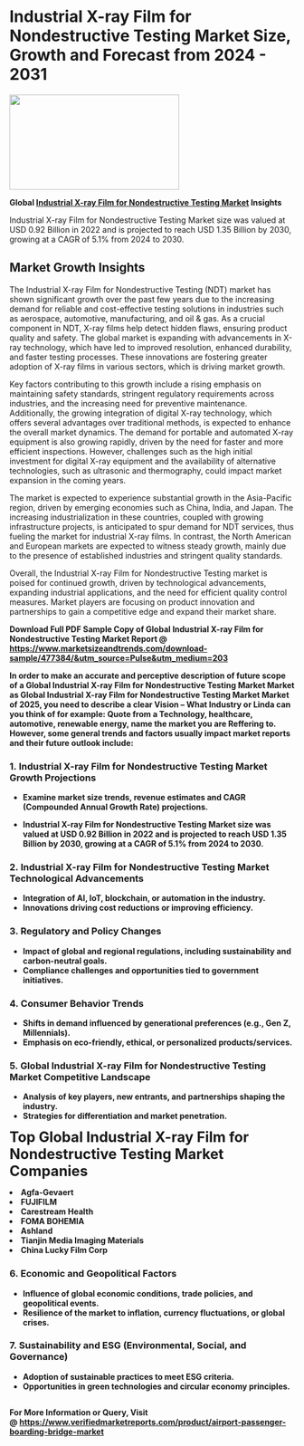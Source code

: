 <H1>Industrial X-ray Film for Nondestructive Testing Market Size, Growth and Forecast from 2024 - 2031</H1><img class="aligncenter size-medium wp-image-584254" src="https://thirdeyenews.in/wp-content/uploads/2024/09/Global-Market-Research-300x168.jpeg" alt="" width="300" height="168" /><p><strong>Global&nbsp;<a href="https://www.marketsizeandtrends.com/download-sample/477384/&amp;utm_source=Pulse&amp;utm_medium=203">Industrial X-ray Film for Nondestructive Testing Market</a> Insights</strong></p><p>Industrial X-ray Film for Nondestructive Testing Market size was valued at USD 0.92 Billion in 2022 and is projected to reach USD 1.35 Billion by 2030, growing at a CAGR of 5.1% from 2024 to 2030.</p><p><h2>Market Growth Insights</h2> <p>The Industrial X-ray Film for Nondestructive Testing (NDT) market has shown significant growth over the past few years due to the increasing demand for reliable and cost-effective testing solutions in industries such as aerospace, automotive, manufacturing, and oil & gas. As a crucial component in NDT, X-ray films help detect hidden flaws, ensuring product quality and safety. The global market is expanding with advancements in X-ray technology, which have led to improved resolution, enhanced durability, and faster testing processes. These innovations are fostering greater adoption of X-ray films in various sectors, which is driving market growth.</p> <p><strong></strong></p> <p>Key factors contributing to this growth include a rising emphasis on maintaining safety standards, stringent regulatory requirements across industries, and the increasing need for preventive maintenance. Additionally, the growing integration of digital X-ray technology, which offers several advantages over traditional methods, is expected to enhance the overall market dynamics. The demand for portable and automated X-ray equipment is also growing rapidly, driven by the need for faster and more efficient inspections. However, challenges such as the high initial investment for digital X-ray equipment and the availability of alternative technologies, such as ultrasonic and thermography, could impact market expansion in the coming years.</p> <p>The market is expected to experience substantial growth in the Asia-Pacific region, driven by emerging economies such as China, India, and Japan. The increasing industrialization in these countries, coupled with growing infrastructure projects, is anticipated to spur demand for NDT services, thus fueling the market for industrial X-ray films. In contrast, the North American and European markets are expected to witness steady growth, mainly due to the presence of established industries and stringent quality standards.</p> <p>Overall, the Industrial X-ray Film for Nondestructive Testing market is poised for continued growth, driven by technological advancements, expanding industrial applications, and the need for efficient quality control measures. Market players are focusing on product innovation and partnerships to gain a competitive edge and expand their market share.</p> <p><strong></p><p><span class=""><strong>Download Full PDF Sample Copy of Global Industrial X-ray Film for Nondestructive Testing Market Report</strong> @ <a href="https://www.marketsizeandtrends.com/download-sample/477384/&amp;utm_source=Pulse&amp;utm_medium=203" target="_blank">https://www.marketsizeandtrends.com/download-sample/477384/&amp;utm_source=Pulse&amp;utm_medium=203</a></span></p><p>In order to make an accurate and perceptive description of future scope of a Global&nbsp;Industrial X-ray Film for Nondestructive Testing Market Market as Global&nbsp;Industrial X-ray Film for Nondestructive Testing Market Market of 2025, you need to describe a clear Vision &ndash; What Industry or Linda can you think of for example: Quote from a Technology, healthcare, automotive, renewable energy, name the market you are Reffering to. However, some general trends and factors usually impact market reports and their future outlook include:</p><h3>1.&nbsp;<strong>Industrial X-ray Film for Nondestructive Testing Market Growth Projections</strong></h3><ul><li>Examine market size trends, revenue estimates and CAGR (Compounded Annual Growth Rate) projections.</li><li><p>Industrial X-ray Film for Nondestructive Testing Market size was valued at USD 0.92 Billion in 2022 and is projected to reach USD 1.35 Billion by 2030, growing at a CAGR of 5.1% from 2024 to 2030.</p></li></ul><h3>2.&nbsp;<strong>Industrial X-ray Film for Nondestructive Testing Market Technological Advancements</strong></h3><ul><li>Integration of AI, IoT, blockchain, or automation in the industry.</li><li>Innovations driving cost reductions or improving efficiency.</li></ul><h3>3.&nbsp;<strong>Regulatory and Policy Changes</strong></h3><ul><li>Impact of global and regional regulations, including sustainability and carbon-neutral goals.</li><li>Compliance challenges and opportunities tied to government initiatives.</li></ul><h3>4.&nbsp;<strong>Consumer Behavior Trends</strong></h3><ul><li>Shifts in demand influenced by generational preferences (e.g., Gen Z, Millennials).</li><li>Emphasis on eco-friendly, ethical, or personalized products/services.</li></ul><h3>5.&nbsp;<strong>Global Industrial X-ray Film for Nondestructive Testing Market Competitive Landscape</strong></h3><ul><li>Analysis of key players, new entrants, and partnerships shaping the industry.</li><li>Strategies for differentiation and market penetration.</li></ul><p data-pm-slice="1 1 []"><span style="color: inherit; font-family: inherit; font-size: 25px;">Top Global Industrial X-ray Film for Nondestructive Testing Market Companies</span></p><div class="" data-test-id=""><p><li>Agfa-Gevaert</li><li> FUJIFILM</li><li> Carestream Health</li><li> FOMA BOHEMIA</li><li> Ashland</li><li> Tianjin Media Imaging Materials</li><li> China Lucky Film Corp</li></p></div><h3>6.&nbsp;<strong>Economic and Geopolitical Factors</strong></h3><ul><li>Influence of global economic conditions, trade policies, and geopolitical events.</li><li>Resilience of the market to inflation, currency fluctuations, or global crises.</li></ul><h3>7.&nbsp;<strong>Sustainability and ESG (Environmental, Social, and Governance)</strong></h3><ul><li>Adoption of sustainable practices to meet ESG criteria.</li><li>Opportunities in green technologies and circular economy principles.</li></ul><h2><strong style="font-size: 14px;">For More Information or Query, Visit @&nbsp;</strong><a style="background-color: #ffffff; font-size: 14px;" href="https://www.marketsizeandtrends.com/report/industrial-x-ray-film-for-nondestructive-testing-market/" target="_blank">https://www.verifiedmarketreports.com/product/airport-passenger-boarding-bridge-market</a></h2>
